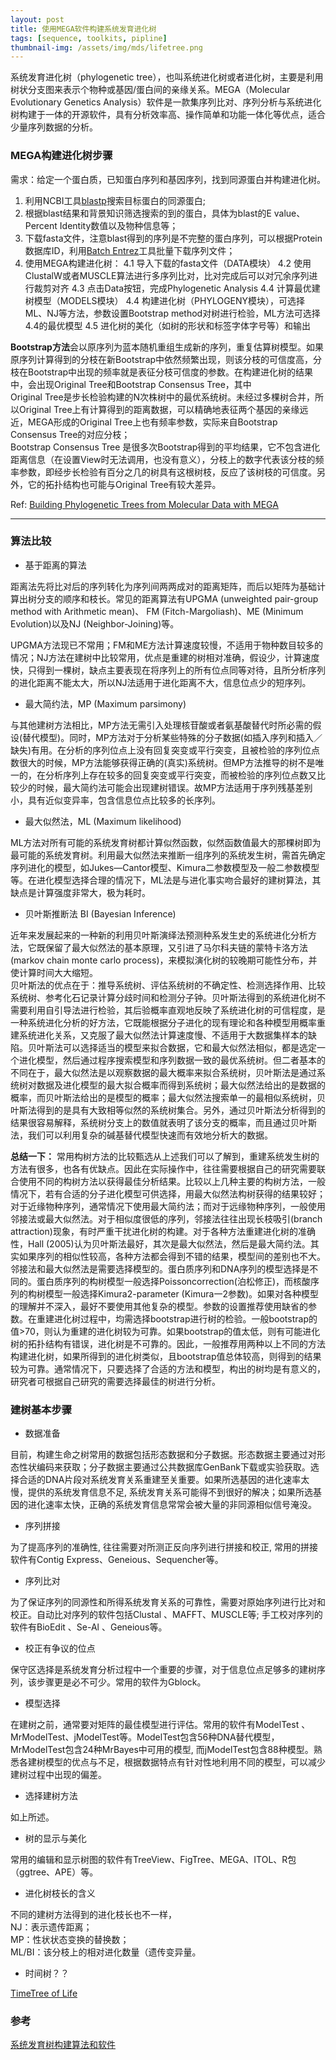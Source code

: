 ```yaml
---
layout: post
title: 使用MEGA软件构建系统发育进化树
tags: [sequence, toolkits, pipline]
thumbnail-img: /assets/img/mds/lifetree.png
---
```


系统发育进化树（phylogenetic tree），也叫系统进化树或者进化树，主要是利用树状分支图来表示个物种或基因/蛋白间的亲缘关系。MEGA（Molecular Evolutionary Genetics Analysis）软件是一款集序列比对、序列分析与系统进化树构建于一体的开源软件，具有分析效率高、操作简单和功能一体化等优点，适合少量序列数据的分析。

### MEGA构建进化树步骤

需求：给定一个蛋白质，已知蛋白序列和基因序列，找到同源蛋白并构建进化树。

1. 利用NCBI工具[blastp](https://blast.ncbi.nlm.nih.gov/Blast.cgi)搜索目标蛋白的同源蛋白;
2. 根据blast结果和背景知识筛选搜索的到的蛋白，具体为blast的E value、Percent Identity数值以及物种信息等；
3. 下载fasta文件，注意blast得到的序列是不完整的蛋白序列，可以根据Protein数据库ID，利用[Batch Entrez](https://www.ncbi.nlm.nih.gov/sites/batchentrez)工具批量下载序列文件；
4. 使用MEGA构建进化树：
4.1 导入下载的fasta文件（DATA模块）
4.2 使用ClustalW或者MUSCLE算法进行多序列比对，比对完成后可以对冗余序列进行裁剪对齐
4.3 点击Data按钮，完成Phylogenetic Analysis
4.4 计算最优建树模型（MODELS模块）
4.4 构建进化树（PHYLOGENY模块），可选择ML、NJ等方法，参数设置Bootstrap method对树进行检验，ML方法可选择4.4的最优模型
4.5 进化树的美化（如树的形状和标签字体字号等）和输出

**Bootstrap方法**会以原序列为蓝本随机重组生成新的序列，重复估算树模型。如果原序列计算得到的分枝在新Bootstrap中依然频繁出现，则该分枝的可信度高，分枝在Bootstrap中出现的频率就是表征分枝可信度的参数。在构建进化树的结果中，会出现Original Tree和Bootstrap Consensus Tree，其中  
Original Tree是步长检验构建的N次株树中的最优系统树。未经过多棵树合并，所以Original Tree上有计算得到的距离数据，可以精确地表征两个基因的亲缘远近，MEGA形成的Original Tree上也有频率参数，实际来自Bootstrap Consensus Tree的对应分枝；  
Bootstrap Consensus Tree 是很多次Bootstrap得到的平均结果，它不包含进化距离信息（在设置View时无法调用，也没有意义），分枝上的数字代表该分枝的频率参数，即经步长检验有百分之几的树具有这根树枝，反应了该树枝的可信度。另外，它的拓扑结构也可能与Original Tree有较大差异。

Ref: [Building Phylogenetic Trees from Molecular Data with MEGA](https://academic.oup.com/mbe/article/30/5/1229/992850?login=true)

---

### 算法比较

- 基于距离的算法

距离法先将比对后的序列转化为序列间两两成对的距离矩阵，而后以矩阵为基础计算出树分支的顺序和枝长。常见的距离算法有UPGMA (unweighted pair-group method with Arithmetic mean)、 FM (Fitch-Margoliash)、ME (Minimum Evolution)以及NJ (Neighbor-Joining)等。

UPGMA方法现已不常用；FM和ME方法计算速度较慢，不适用于物种数目较多的情况；NJ方法在建树中比较常用，优点是重建的树相对准确，假设少，计算速度快，只得到一棵树，缺点主要表现在将序列上的所有位点同等对待，且所分析序列的进化距离不能太大，所以NJ法适用于进化距离不大，信息位点少的短序列。

- 最大简约法，MP (Maximum parsimony)

与其他建树方法相比，MP方法无需引入处理核苷酸或者氨基酸替代时所必需的假设(替代模型)。同时，MP方法对于分析某些特殊的分子数据(如插入序列和插入／缺失)有用。在分析的序列位点上没有回复突变或平行突变，且被检验的序列位点数很大的时候，MP方法能够获得正确的(真实)系统树。但MP方法推导的树不是唯一的，在分析序列上存在较多的回复突变或平行突变，而被检验的序列位点数又比较少的时候，最大简约法可能会出现建树错误。故MP方法适用于序列残基差别小，具有近似变异率，包含信息位点比较多的长序列。

- 最大似然法，ML (Maximum likelihood)

ML方法对所有可能的系统发育树都计算似然函数，似然函数值最大的那棵树即为最可能的系统发育树。利用最大似然法来推断一组序列的系统发生树，需首先确定序列进化的模型，如Jukes—Cantor模型、Kimura二参数模型及一般二参数模型等。在进化模型选择合理的情况下，ML法是与进化事实吻合最好的建树算法，其缺点是计算强度非常大，极为耗时。

- 贝叶斯推断法 BI (Bayesian Inference)

近年来发展起来的一种新的利用贝叶斯演绎法预测种系发生史的系统进化分析方法，它既保留了最大似然法的基本原理，又引进了马尔科夫链的蒙特卡洛方法(markov chain monte carlo process)，来模拟演化树的较晚期可能性分布，并使计算时间大大缩短。  
贝叶斯法的优点在于：推导系统树、评估系统树的不确定性、检测选择作用、比较系统树、参考化石记录计算分歧时间和检测分子钟。贝叶斯法得到的系统进化树不需要利用自引导法进行检验，其后验概率直观地反映了系统进化树的可信程度，是一种系统进化分析的好方法，它既能根据分子进化的现有理论和各种模型用概率重建系统进化关系，又克服了最大似然法计算速度慢、不适用于大数据集样本的缺陷。贝叶斯法可以选择适当的模型来拟合数据，它和最大似然法相似，都是选定一个进化模型，然后通过程序搜索模型和序列数据一致的最优系统树。但二者基本的不同在于，最大似然法是以观察数据的最大概率来拟合系统树，贝叶斯法是通过系统树对数据及进化模型的最大拟合概率而得到系统树；最大似然法给出的是数据的概率，而贝叶斯法给出的是模型的概率；最大似然法搜索单一的最相似系统树，贝叶斯法得到的是具有大致相等似然的系统树集合。另外，通过贝叶斯法分析得到的结果很容易解释，系统树分支上的数值就表明了该分支的概率，而且通过贝叶斯法，我们可以利用复杂的碱基替代模型快速而有效地分析大的数据。

**总结一下：**
常用构树方法的比较甄选从上述我们可以了解到，重建系统发生树的方法有很多，也各有优缺点。因此在实际操作中，往往需要根据自己的研究需要联合使用不同的构树方法以获得最佳分析结果。比较以上几种主要的构树方法，一般情况下，若有合适的分子进化模型可供选择，用最大似然法构树获得的结果较好；对于近缘物种序列，通常情况下使用最大简约法；而对于远缘物种序列，一般使用邻接法或最大似然法。对于相似度很低的序列，邻接法往往出现长枝吸引(branch attraction)现象，有时严重干扰进化树的构建。对于各种方法重建进化树的准确性，Hall (2005)认为贝叶斯法最好，其次是最大似然法，然后是最大简约法。其实如果序列的相似性较高，各种方法都会得到不错的结果，模型间的差别也不大。邻接法和最大似然法是需要选择模型的。蛋白质序列和DNA序列的模型选择是不同的。蛋白质序列的构树模型一般选择Poissoncorrection(泊松修正)，而核酸序列的构树模型一般选择Kimura2-parameter (Kimura一2参数)。如果对各种模型的理解并不深入，最好不要使用其他复杂的模型。参数的设置推荐使用缺省的参数。在重建进化树过程中，均需选择bootstrap进行树的检验。一般bootstrap的值>70，则认为重建的进化树较为可靠。如果bootstrap的值太低，则有可能进化树的拓扑结构有错误，进化树是不可靠的。因此，一般推荐用两种以上不同的方法构建进化树，如果所得到的进化树类似，且bootstrap值总体较高，则得到的结果较为可靠。通常情况下，只要选择了合适的方法和模型，构出的树均是有意义的，研究者可根据自己研究的需要选择最佳的树进行分析。

### 建树基本步骤

- 数据准备

目前，构建生命之树常用的数据包括形态数据和分子数据。形态数据主要通过对形态性状编码来获取；分子数据主要通过公共数据库GenBank下载或实验获取。选择合适的DNA片段对系统发育关系重建至关重要。如果所选基因的进化速率太慢，提供的系统发育信息不足, 系统发育关系可能得不到很好的解决；如果所选基因的进化速率太快，正确的系统发育信息常常会被大量的非同源相似信号淹没。

- 序列拼接

为了提高序列的准确性, 往往需要对所测正反向序列进行拼接和校正, 常用的拼接软件有Contig Express、Geneious、Sequencher等。

- 序列比对

为了保证序列的同源性和所得系统发育关系的可靠性，需要对原始序列进行比对和校正。自动比对序列的软件包括Clustal 、MAFFT、MUSCLE等; 手工校对序列的软件有BioEdit 、Se-Al 、Geneious等。

- 校正有争议的位点

保守区选择是系统发育分析过程中一个重要的步骤，对于信息位点足够多的建树序列，该步骤更是必不可少。常用的软件为Gblock。

- 模型选择

在建树之前，通常要对矩阵的最佳模型进行评估。常用的软件有ModelTest 、MrModelTest、jModelTest等。ModelTest包含56种DNA替代模型，MrModelTest包含24种MrBayes中可用的模型, 而jModelTest包含88种模型。熟悉各建树模型的优点与不足，根据数据特点有针对性地利用不同的模型，可以减少建树过程中出现的偏差。

- 选择建树方法

如上所述。

- 树的显示与美化

常用的编辑和显示树图的软件有TreeView、FigTree、MEGA、ITOL、R包（ggtree、APE）等。

- 进化树枝长的含义

不同的建树方法得到的进化枝长也不一样，  
NJ：表示遗传距离；  
MP：性状状态变换的替换数；  
ML/BI：该分枝上的相对进化数量（遗传变异量。

- 时间树？？

[TimeTree of Life](http://www.timetree.org/)

### 参考
[系统发育树构建算法和软件](https://zhuanlan.zhihu.com/p/101144418)
